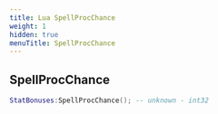 ```yaml
---
title: Lua SpellProcChance
weight: 1
hidden: true
menuTitle: SpellProcChance
---
```

## SpellProcChance
```lua
StatBonuses:SpellProcChance(); -- unknown - int32
```